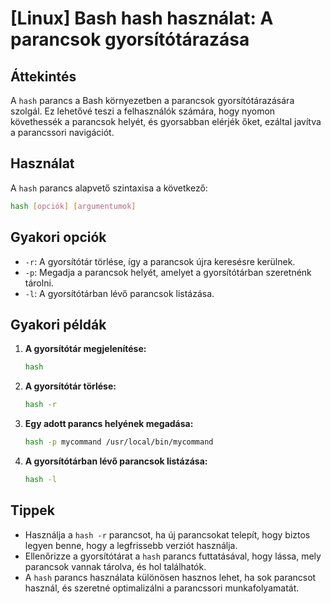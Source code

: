 # [Linux] Bash hash használat: A parancsok gyorsítótárazása

## Áttekintés
A `hash` parancs a Bash környezetben a parancsok gyorsítótárazására szolgál. Ez lehetővé teszi a felhasználók számára, hogy nyomon követhessék a parancsok helyét, és gyorsabban elérjék őket, ezáltal javítva a parancssori navigációt.

## Használat
A `hash` parancs alapvető szintaxisa a következő:

```bash
hash [opciók] [argumentumok]
```

## Gyakori opciók
- `-r`: A gyorsítótár törlése, így a parancsok újra keresésre kerülnek.
- `-p`: Megadja a parancsok helyét, amelyet a gyorsítótárban szeretnénk tárolni.
- `-l`: A gyorsítótárban lévő parancsok listázása.

## Gyakori példák
1. **A gyorsítótár megjelenítése:**
   ```bash
   hash
   ```

2. **A gyorsítótár törlése:**
   ```bash
   hash -r
   ```

3. **Egy adott parancs helyének megadása:**
   ```bash
   hash -p mycommand /usr/local/bin/mycommand
   ```

4. **A gyorsítótárban lévő parancsok listázása:**
   ```bash
   hash -l
   ```

## Tippek
- Használja a `hash -r` parancsot, ha új parancsokat telepít, hogy biztos legyen benne, hogy a legfrissebb verziót használja.
- Ellenőrizze a gyorsítótárat a `hash` parancs futtatásával, hogy lássa, mely parancsok vannak tárolva, és hol találhatók.
- A `hash` parancs használata különösen hasznos lehet, ha sok parancsot használ, és szeretné optimalizálni a parancssori munkafolyamatát.